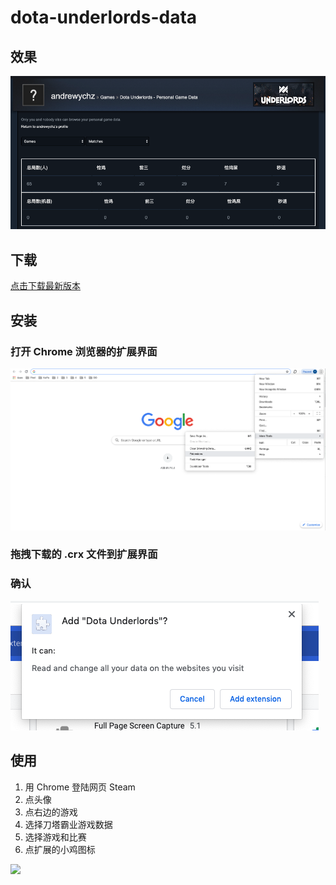 # dota-underlords-data

## 效果

![](https://github.com/andrewychz/dota-underlords-data/blob/master/screenshot/%E4%BD%BF%E7%94%A8%E6%95%88%E6%9E%9C.png)

## 下载

[点击下载最新版本](https://github.com/andrewychz/dota-underlords-data/releases/download/v1.0/dota-underlords-data.crx)

## 安装

### 打开 Chrome 浏览器的扩展界面

![](https://github.com/andrewychz/dota-underlords-data/blob/master/screenshot/%E6%89%A9%E5%B1%95%E7%95%8C%E9%9D%A2.png)

### 拖拽下载的 .crx 文件到扩展界面

### 确认

![](https://github.com/andrewychz/dota-underlords-data/blob/master/screenshot/%E6%8B%96%E6%8B%BD%E5%90%8E%E7%A1%AE%E8%AE%A4.png)

## 使用

1. 用 Chrome 登陆网页 Steam
2. 点头像
3. 点右边的游戏
4. 选择刀塔霸业游戏数据
5. 选择游戏和比赛
6. 点扩展的小鸡图标

![](https://github.com/andrewychz/dota-underlords-data/blob/master/screenshot/%E5%AE%89%E8%A3%85%E4%BB%A5%E5%90%8E%E7%9A%84%E4%BD%BF%E7%94%A8%E6%B5%81%E7%A8%8B.gif)
